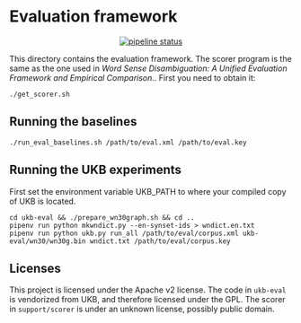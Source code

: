 # Evaluation framework

<p align="center">
<a href="https://gitlab.com/frankier/finn-wsd-eval/pipelines"><img alt="pipeline status" src="https://gitlab.com/frankier/finn-wsd-eval/badges/master/pipeline.svg" /></a>
</p>

This directory contains the evaluation framework. The scorer program is the
same as the one used in *Word Sense Disambiguation: A Unified Evaluation
Framework and Empirical Comparison.*. First you need to obtain it:

    ./get_scorer.sh

## Running the baselines

    ./run_eval_baselines.sh /path/to/eval.xml /path/to/eval.key

## Running the UKB experiments

First set the environment variable UKB_PATH to where your compiled copy of UKB
is located.

    cd ukb-eval && ./prepare_wn30graph.sh && cd ..
    pipenv run python mkwndict.py --en-synset-ids > wndict.en.txt
    pipenv run python ukb.py run_all /path/to/eval/corpus.xml ukb-eval/wn30/wn30g.bin wndict.txt /path/to/eval/corpus.key

## Licenses ##

This project is licensed under the Apache v2 license. The code in `ukb-eval` is
vendorized from UKB, and therefore licensed under the GPL. The scorer in
`support/scorer` is under an unknown license, possibly public domain.
